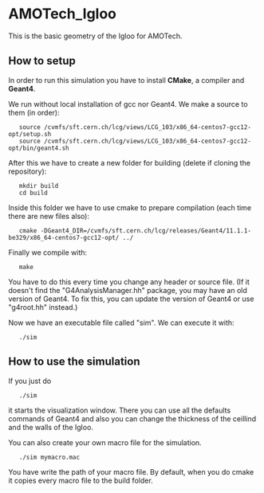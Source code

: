 # AMOTech_Igloo
This is the basic geometry of the Igloo for AMOTech.

## How to setup

In order to run this simulation you have to install **CMake**, a compiler and **Geant4**.

We run without local installation of gcc nor Geant4. We make a source to them (in order):
```console
   source /cvmfs/sft.cern.ch/lcg/views/LCG_103/x86_64-centos7-gcc12-opt/setup.sh
   source /cvmfs/sft.cern.ch/lcg/views/LCG_103/x86_64-centos7-gcc12-opt/bin/geant4.sh
```

After this we have to create a new folder for building (delete if cloning the repository):
```console
   mkdir build
   cd build 
```
Inside this folder we have to use cmake to prepare compilation (each time there are new files also):
```console
   cmake -DGeant4_DIR=/cvmfs/sft.cern.ch/lcg/releases/Geant4/11.1.1-be329/x86_64-centos7-gcc12-opt/ ../
```
Finally we compile with:
```console
   make
```
You have to do this every time you change any header or source file.
(If it doesn't find the "G4AnalysisManager.hh" package, you may have an old version of Geant4. To fix this, you can update the version of Geant4 or use "g4root.hh" instead.)

Now we have an executable file called "sim". We can execute it with:
```console
   ./sim
```

## How to use the simulation

If you just do 
```console
   ./sim
```
it starts the visualization window. There you can use all the defaults commands of Geant4 and also you can change the thickness of the ceillind and the walls of the Igloo.

You can also create your own macro file for the simulation.
```console
   ./sim mymacro.mac
```

You have write the path of your macro file. By default, when you do cmake it copies every macro file to the build folder.